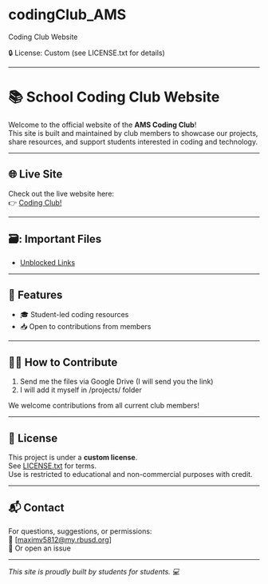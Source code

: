 # codingClub_AMS
Coding Club Website


🔒 License: Custom (see LICENSE.txt for details)

---


# 📚 School Coding Club Website

Welcome to the official website of the **AMS Coding Club**!  
This site is built and maintained by club members to showcase our projects, share resources, and support students interested in coding and technology.

---

## 🌐 Live Site

Check out the live website here:  
👉 [Coding Club!](https://genzrizzcode.github.io/codingClub_AMS/)

---

## 🗃️: Important Files

- [Unblocked Links](./secondary.txt)

---
## 🚀 Features

- 🎓 Student-led coding resources
- 📥 Open to contributions from members

---

## 👩‍💻 How to Contribute

1. Send me the files via Google Drive (I will send you the link)
2. I will add it myself in /projects/ folder

We welcome contributions from all current club members!

---

## 📜 License

This project is under a **custom license**.  
See [LICENSE.txt](./LICENSE.txt) for terms.  
Use is restricted to educational and non-commercial purposes with credit.

---

## 📬 Contact

For questions, suggestions, or permissions:  
📧 [maximv5812@my.rbusd.org]  
💬 Or open an issue

---

_This site is proudly built by students for students. 💻_

